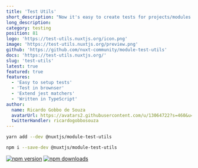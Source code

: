 ```yaml
---
title: 'Test Utils'
short_description: "Now it's easy to create tests for projects/modules nuxt."
long_description:
category: testing
position: 81
logo: 'https://test-utils.nuxtjs.org/icon.png'
image: 'https://test-utils.nuxtjs.org/preview.png'
github: 'https://github.com/nuxt-community/module-test-utils'
docs: 'https://test-utils.nuxtjs.org/'
slug: 'test-utils'
latest: true
featured: true
features:
  - 'Easy to setup tests'
  - 'Test in brownser'
  - 'Extend jest matchers'
  - 'Written in TypeScript'
author:
  name: Ricardo Gobbo de Souza
  avatarUrl: https://avatars2.githubusercontent.com/u/13064722?s=460&u=b78f5a956b60bd997420d3c3e82f72cc1a970263&v=4
  twitterHandler: ricardogobbosouza
---
```


<code-group>
<code-block label="Yarn" active>

```bash
yarn add --dev @nuxtjs/module-test-utils
```

  </code-block>
  <code-block label="NPM">

```bash
npm i --save-dev @nuxtjs/module-test-utils
```

  </code-block>
</code-group>

<docs-button :docs="docs"></docs-button>

<base-author :author="author"></base-author>

<div class="flex mt-4 space-x-2">
 <a href="https://npmjs.com/package/@nuxtjs/module-test-utils" rel="nofollow"><img src="https://camo.githubusercontent.com/e91970538de96b435089748be109e65344705452/68747470733a2f2f696d672e736869656c64732e696f2f6e706d2f762f406e7578746a732f6d6f64756c652d746573742d7574696c732f6c61746573742e7376673f7374796c653d666c61742d737175617265" alt="npm version" data-canonical-src="https://img.shields.io/npm/v/@nuxtjs/module-test-utils/latest.svg?style=flat-square" style="max-width:100%;"></a>
  <a href="https://npmjs.com/package/@nuxtjs/module-test-utils" rel="nofollow"><img src="https://camo.githubusercontent.com/0f5b3db3649f8bda4025da3e0330ab1a71809c00/68747470733a2f2f696d672e736869656c64732e696f2f6e706d2f64742f406e7578746a732f6d6f64756c652d746573742d7574696c732e7376673f7374796c653d666c61742d737175617265" alt="npm downloads" data-canonical-src="https://img.shields.io/npm/dt/@nuxtjs/module-test-utils.svg?style=flat-square" style="max-width:100%;"></a>
</div>
